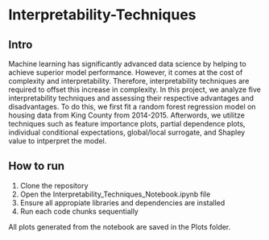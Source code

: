 # Interpretability-Techniques

## Intro

Machine learning has significantly advanced data science by helping to achieve superior model performance. However, it comes at the cost of complexity and interpretability. Therefore, interpretability techniques are required to offset this increase in complexity. In this project, we analyze five interpretability techniques and assessing their respective advantages and disadvantages. To do this, we first fit a random forest regression model on housing data from King County from 2014-2015. Afterwords, we utilitze techniques such as feature importance plots, partial dependence plots, individual conditional expectations, global/local surrogate, and Shapley value to intperpret the model.

## How to run

1. Clone the repository
2. Open the Interpretability_Techniques_Notebook.ipynb file 
3. Ensure all appropiate libraries and dependencies are installed
4. Run each code chunks sequentially

All plots generated from the notebook are saved in the Plots folder.



